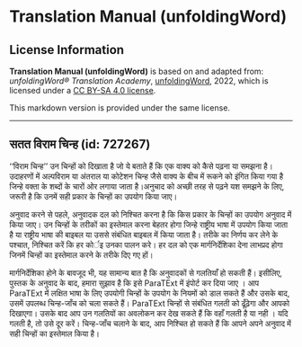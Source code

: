 # Translation Manual (unfoldingWord)

## License Information

**Translation Manual (unfoldingWord)** is based on and adapted from: _unfoldingWord® Translation Academy_, [unfoldingWord](https://unfoldingword.org/utw), 2022, which is licensed under a [CC BY-SA 4.0 license](https://creativecommons.org/licenses/by-sa/4.0/legalcode.en).

This markdown version is provided under the same license.



--------------------------------

## सतत विराम चिन्ह (id: 727267)

‘‘विराम चिन्ह’’ उन चिन्हों को दिखाता है जो ये बताते हैं कि एक वाक्य को कैसे पढ़ना या समझना है। उदाहरणों में अल्पविराम या अंतराल या कोटेशन चिन्ह जैसे वाक्य के बीच में रूकने को इंगित किया गया है जिन्हे वक्ता के शब्दों के चारों ओर लगाया जाता है।अनुचाद को अच्छी तरह से पढ़ने यश समझने के लिए, जरूरी है कि उनमें सही प्रकार के चिन्हों का उपयोग किया जाए।

अनुवाद करने से पहले, अनुवादक दल को निश्चित करना है कि किस प्रकार के चिन्हों का उपयोग अनुवाद में किया जाए। उन चिन्हों के तरीकों का इस्तेमाल करना बेहतर होगा जिन्हे राष्ट्रीय भाषा में उपयोग किया जाता है या राष्ट्रीय भाषा की बाइबल या उससे संबंधित बाइबल में किया जाता है। तरीके का निर्णय कर लेने के पश्चात, निश्चित करें कि हर कोर्इ उनका पालन करे। हर दल को एक मार्गनिर्देशिका देना लाभप्रद होगा जिनमें चिन्हों का इस्तेमाल करने के तरीके दिए गए हों।

मार्गनिर्देशिका होने के बावजूद भी, यह सामान्य बात है कि अनुवादकों से गलतियाँ हो सकती हैं। इसीलिए, पुस्तक के अनुवाद के बाद, हमारा सुझाव है कि इसे ParaTExt में इंपोर्ट कर दिया जाए । आप ParaTExt में लक्षित भाषा के लिए उपयोगी चिन्हों के उपयोग के नियमों को डाल सकते हैं और उसके बाद, उसमें उपलब्ध चिन्ह\-जाँच को चला सकते हैं। ParaTExt चिन्हों से संबंधित गलती को ढूँढ़ेगा और आपको दिखाएगा। उसके बाद आप उन गलतियों का अवलोकन कर देख सकते हैं कि वहाँ गलती है या नही । यदि गलती है, तो उसे दूर करें। चिन्ह\-जाँच चलाने के बाद, आप निश्चित हो सकते हैं कि आपने अपने अनुवाद में सही चिन्हों का इस्तेमाल किया है।


